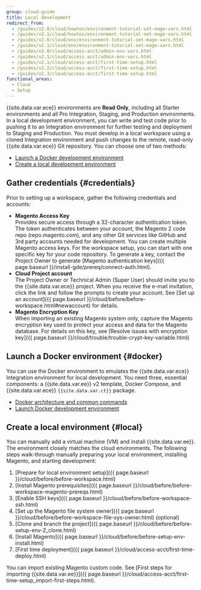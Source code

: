```yaml
---
group: cloud-guide
title: Local development
redirect_from:
  - /guides/v2.0/cloud/howtos/environment-tutorial-set-mage-vars.html
  - /guides/v2.1/cloud/howtos/environment-tutorial-set-mage-vars.html
  - /guides/v2.0/cloud/env/environment-tutorial-set-mage-vars.html
  - /guides/v2.1/cloud/env/environment-tutorial-set-mage-vars.html
  - /guides/v2.0/cloud/access-acct/admin-env-vars.html
  - /guides/v2.1/cloud/access-acct/admin-env-vars.html
  - /guides/v2.1/cloud/access-acct/first-time-setup.html
  - /guides/v2.2/cloud/access-acct/first-time-setup.html
  - /guides/v2.3/cloud/access-acct/first-time-setup.html
functional_areas:
  - Cloud
  - Setup
---
```


{{site.data.var.ece}} environments are **Read Only**, including all Starter environments and all Pro Integration, Staging, and Production environments. In a local development environment, you can write and test code prior to pushing it to an Integration environment for further testing and deployment to Staging and Production. You must develop in a local workspace using a cloned Integration environment and push changes to the remote, read-only {{site.data.var.ece}} Git repository. You can choose one of two methods:

-  [Launch a Docker development environment](#docker)
-  [Create a local development environment](#local)

## Gather credentials {#credentials}

Prior to setting up a workspace, gather the following credentials and accounts:

-  **Magento Access Key**  
    Provides secure access through a 32-character authentication token. The token authenticates between your account, the Magento 2 code repo (repo.magento.com), and any other Git services like GitHub and 3rd party accounts needed for development. You can create multiple Magento access keys. For the workspace setup, you can start with one specific key for your code repository. To generate a key, contact the Project Owner to generate [Magento authentication keys]({{ page.baseurl }}/install-gde/prereq/connect-auth.html).
-  **Cloud Project account**  
    The Project Owner or Technical Admin (Super User) should invite you to the {{site.data.var.ece}} project. When you receive the e-mail invitation, click the link and follow the prompts to create your account. See [Set up an account]({{ page.baseurl }}/cloud/before/before-workspace.html#newaccount) for details.
-  **Magento Encryption Key**  
    When importing an existing Magento system only, capture the Magento encryption key used to protect your access and data for the Magento database. For details on this key, see [Resolve issues with encryption key]({{ page.baseurl }}/cloud/trouble/trouble-crypt-key-variable.html)

## Launch a Docker environment {#docker}

You can use the Docker environment to emulates the {{site.data.var.ece}} Integration environment for local development. You need three, essential components: a {{site.data.var.ee}} v2 template, Docker Compose, and {{site.data.var.ece}} `{{site.data.var.ct}}` package.

-  [Docker architecture and common commands]({{page.baseurl}}/cloud/docker/docker-development.html)
-  [Launch Docker development environment]({{page.baseurl}}/cloud/docker/docker-config.html)

## Create a local environment {#local}

You can manually add a virtual machine (VM) and install {{site.data.var.ee}}. The environment closely matches the cloud environments. The following steps walk-through manually preparing your local environment, installing Magento, and starting development:

1.  [Prepare for local environment setup]({{ page.baseurl }}/cloud/before/before-workspace.html)
1.  [Install Magento prerequisites]({{ page.baseurl }}/cloud/before/before-workspace-magento-prereqs.html)
1.  [Enable SSH keys]({{ page.baseurl }}/cloud/before/before-workspace-ssh.html)
1.  [Set up the Magento file system owner]({{ page.baseurl }}/cloud/before/before-workspace-file-sys-owner.html) (optional)
1.  [Clone and branch the project]({{ page.baseurl }}/cloud/before/before-setup-env-2_clone.html)
1.  [Install Magento]({{ page.baseurl }}/cloud/before/before-setup-env-install.html)
1.  [First time deployment]({{ page.baseurl }}/cloud/access-acct/first-time-deploy.html)

You can import existing Magento custom code. See [First steps for importing {{site.data.var.ee}}]({{ page.baseurl }}/cloud/access-acct/first-time-setup_import-first-steps.html).